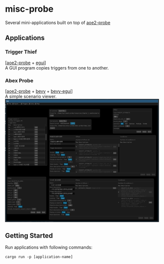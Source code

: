 # misc-probe
Several mini-applications built on top of [aoe2-probe](https://github.com/ptazithos/aoe2-probe)


## Applications

### Trigger Thief
[[aoe2-probe](https://github.com/ptazithos/aoe2-probe) + [egui](https://github.com/emilk/egui)]\
A GUI program copies triggers from one to another.

### Abex Probe
[[aoe2-probe](https://github.com/ptazithos/aoe2-probe) + [bevy](https://github.com/bevyengine/bevy) + [bevy-egui](https://github.com/mvlabat/bevy_egui)]\
A simple scenario viewer. 
![image info](./resources/screenshot.png)

## Getting Started
Run applications with following commands:
```shell 
cargo run -p [application-name]
```

